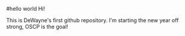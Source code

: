 #hello world
Hi!

This is DeWayne's first github repository. I'm starting the new year off strong, OSCP is the goal!
